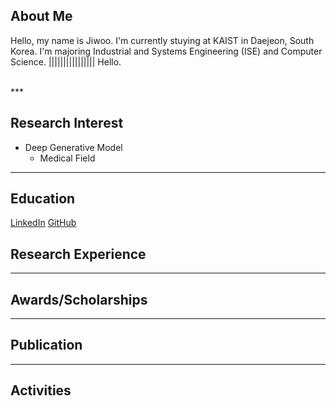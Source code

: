 ## About Me
Hello, my name is Jiwoo. I'm currently stuying at KAIST in Daejeon, South Korea. I'm majoring Industrial and Systems Engineering (ISE) and Computer Science. |||||||||||||||| Hello. 

<br>
***

## Research Interest
- Deep Generative Model
  - Medical Field

***

## Education
[LinkedIn](www.naver.com)             [GitHub](www.google.com)

## Research Experience

***

## Awards/Scholarships

***

## Publication

***

## Activities
